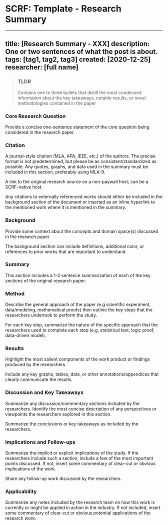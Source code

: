 # SCRF: Template - Research Summary

---
title: [Research Summary - XXX]
description: One or two sentences of what the post is about.
tags: [tag1, tag2, tag3]
created: [2020-12-25]
researcher: [full name]
---

> ### TLDR
>
> Contains one to three bullets that distill the most condensed information about the key takeaways, notable results, or novel methodologies contained in the paper

### Core Research Question

Provide a concise one-sentence statement of the core question being considered in the research paper.

### Citation

A journal-style citation (MLA, APA, IEEE, etc.) of the authors. The precise format is not predetermined, but please be as consistent/standardized as possible. Any quotes, graphs, and data used in the summary must be included in this section, preferably using MLA-9.

A link to the original research source on a non-paywall host; can be a SCRF-native host.

Any citations to externally referenced works should either be included in the background section of the document or inserted as an inline hyperlink to the mentioned work where it is mentioned in the summary.

### Background

Provide some context about the concepts and domain space(s) discussed in the research paper.

The background section can include definitions, additional color, or references to prior works that are important to understand.

### Summary

This section includes a 1-2 sentence summarization of each of the key sections of the original research paper.

### Method

Describe the general approach of the paper (e.g scientific experiment, data/modeling, mathematical proofs) then outline the key steps that the researchers undertook to perform the study.

For each key step, summarize the nature of the specific approach that the researchers used to complete each step (e.g. statistical test, logic proof, data-driven model).

### Results

Highlight the most salient components of the work product or findings produced by the researchers.

Include any key graphs, tables, data, or other annotations/appendices that clearly communicate the results.

### Discussion and Key Takeaways

Summarize any discussion/commentary sections included by the researchers. Identify the most concise description of any perspectives or viewpoints the researchers explored in this section.

Summarize the conclusions or key takeaways as included by the researchers.

### Implications and Follow-ups

Summarize the implicit or explicit implications of the study. If the researchers include such a section, include a few of the most important points discussed. If not, insert some commentary of clear-cut or obvious implications of the work.

Share any follow-up work discussed by the researchers.

### Applicability

Summarize any notes included by the research team on how this work is currently or might be applied in action in the industry. If not included, insert some commentary of clear-cut or obvious potential applications of the research work.
